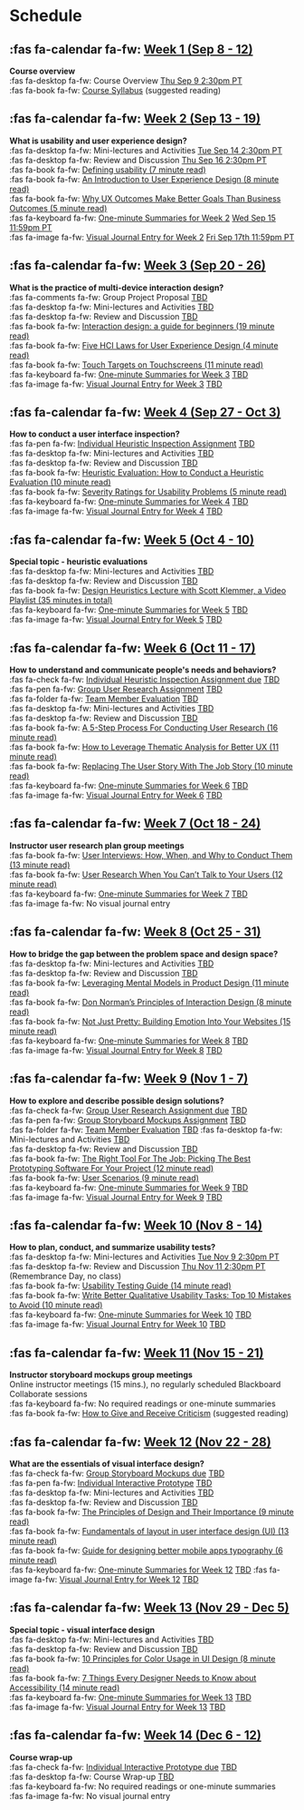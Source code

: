 # Schedule

## :fas fa-calendar fa-fw: [Week 1 (Sep 8 - 12)](week-01)
**Course overview**  
:fas fa-desktop fa-fw: Course Overview <span class='badge'> [Thu Sep 9 2:30pm PT](#)</span>  
:fas fa-book fa-fw: [Course Syllabus](https://canvas.sfu.ca) (suggested reading)  

## :fas fa-calendar fa-fw: [Week 2 (Sep 13 - 19)](week-02)
**What is usability and user experience design?**  
:fas fa-desktop fa-fw: Mini-lectures and Activities <span class='badge'> [Tue Sep 14 2:30pm PT](#)</span>  
:fas fa-desktop fa-fw: Review and Discussion <span class='badge'> [Thu Sep 16 2:30pm PT](#)</span>  
:fas fa-book fa-fw: [Defining usability (7 minute read)](https://blog.prototypr.io/defining-usability-e7bf42e8abd0)  
:fas fa-book fa-fw: [An Introduction to User Experience Design (8 minute read)](https://marvelapp.com/blog/introduction-user-experience-design/)  
:fas fa-book fa-fw: [Why UX Outcomes Make Better Goals Than Business Outcomes (5 minute read)](https://articles.uie.com/why-ux-outcomes-make-better-goals-than-business-outcomes)  
:fas fa-keyboard fa-fw: [One-minute Summaries for Week 2](#) <span class='badge'> [Wed Sep 15 11:59pm PT](#)</span>   
:fas fa-image fa-fw: [Visual Journal Entry for Week 2](#) <span class='badge'> [Fri Sep 17th 11:59pm PT](https://www.timeanddate.com/worldclock/fixedtime.html?msg=CMPT-363+Week+2+Visual+Journal+Entry+Due+Date&iso=20210917T235900)</span>  

## :fas fa-calendar fa-fw: [Week 3 (Sep 20 - 26)](week-03)
**What is the practice of multi-device interaction design?**  
:fas fa-comments fa-fw: Group Project Proposal <span class='badge'> [TBD](#)</span>  
:fas fa-desktop fa-fw: Mini-lectures and Activities <span class='badge'> [TBD](#)</span>  
:fas fa-desktop fa-fw: Review and Discussion <span class='badge'> [TBD](#)</span>  
:fas fa-book fa-fw: [Interaction design: a guide for beginners (19 minute read)](https://uxplanet.org/interaction-design-a-guide-for-beginners-32ff2364b53f)  
:fas fa-book fa-fw: [Five HCI Laws for User Experience Design (4 minute read)](https://measuringu.com/hci-laws/)  
:fas fa-book fa-fw: [Touch Targets on Touchscreens (11 minute read)](https://www.nngroup.com/articles/touch-target-size/)   
:fas fa-keyboard fa-fw: [One-minute Summaries for Week 3](#) <span class='badge'> [TBD](#)</span>   
:fas fa-image fa-fw: [Visual Journal Entry for Week 3](#) <span class='badge'> [TBD](#)</span>  

## :fas fa-calendar fa-fw: [Week 4 (Sep 27 - Oct 3)](week-04)
**How to conduct a user interface inspection?**  
:fas fa-pen fa-fw: [Individual Heuristic Inspection Assignment](#) <span class='badge'> [TBD](#)</span>  
:fas fa-desktop fa-fw: Mini-lectures and Activities <span class='badge'> [TBD](#)</span>   
:fas fa-desktop fa-fw: Review and Discussion <span class='badge'> [TBD](#)</span>   
:fas fa-book fa-fw: [Heuristic Evaluation: How to Conduct a Heuristic Evaluation (10 minute read)](https://www.interaction-design.org/literature/article/heuristic-evaluation-how-to-conduct-a-heuristic-evaluation)  
:fas fa-book fa-fw: [Severity Ratings for Usability Problems (5 minute read)](https://www.nngroup.com/articles/how-to-rate-the-severity-of-usability-problems/)   
:fas fa-keyboard fa-fw: [One-minute Summaries for Week 4](#) <span class='badge'> [TBD](#)</span>  
:fas fa-image fa-fw: [Visual Journal Entry for Week 4](#) <span class='badge'> [TBD](#)</span>  

## :fas fa-calendar fa-fw: [Week 5 (Oct 4 - 10)](week-05)
**Special topic - heuristic evaluations**  
:fas fa-desktop fa-fw: Mini-lectures and Activities <span class='badge'> [TBD](#)</span>  
:fas fa-desktop fa-fw: Review and Discussion <span class='badge'> [TBD](#)</span>   
:fas fa-book fa-fw: [Design Heuristics Lecture with Scott Klemmer, a Video Playlist (35 minutes in total)](https://www.youtube.com/playlist?list=PLVtu1bDQijari7LfHOoSTdcpbWIkwZWIA)  
:fas fa-keyboard fa-fw: [One-minute Summaries for Week 5](#) <span class='badge'> [TBD](#)</span>  
:fas fa-image fa-fw: [Visual Journal Entry for Week 5](#) <span class='badge'> [TBD](#)</span>  

## :fas fa-calendar fa-fw: [Week 6 (Oct 11 - 17)](week-06)
**How to understand and communicate people's needs and behaviors?**  
:fas fa-check fa-fw: [Individual Heuristic Inspection Assignment due](#) <span class='badge'> [TBD](#)</span>  
:fas fa-pen fa-fw: [Group User Research Assignment](#) <span class='badge'> [TBD](#)</span>  
:fas fa-folder fa-fw: [Team Member Evaluation](#) <span class='badge'> [TBD](#)</span>  
:fas fa-desktop fa-fw: Mini-lectures and Activities <span class='badge'> [TBD](#)</span>  
:fas fa-desktop fa-fw: Review and Discussion <span class='badge'> [TBD](#)</span>  
:fas fa-book fa-fw: [A 5-Step Process For Conducting User Research (16 minute read)](https://www.smashingmagazine.com/2013/09/5-step-process-conducting-user-research/)  
:fas fa-book fa-fw: [How to Leverage Thematic Analysis for Better UX (11 minute read)](https://www.toptal.com/designers/ux-research/thematic-analysis-for-ux)  
:fas fa-book fa-fw: [Replacing The User Story With The Job Story (10 minute read)](https://jtbd.info/replacing-the-user-story-with-the-job-story-af7cdee10c27)  
:fas fa-keyboard fa-fw: [One-minute Summaries for Week 6](#) <span class='badge'> [TBD](#)</span>  
:fas fa-image fa-fw: [Visual Journal Entry for Week 6](#) <span class='badge'> [TBD](#)</span>  

## :fas fa-calendar fa-fw: [Week 7 (Oct 18 - 24)](week-07)
**Instructor user research plan group meetings**   
:fas fa-book fa-fw: [User Interviews: How, When, and Why to Conduct Them (13 minute read)](https://www.nngroup.com/articles/user-interviews/)  
:fas fa-book fa-fw: [User Research When You Can’t Talk to Your Users (12 minute read)](https://alistapart.com/article/user-research-when-you-cant-talk-to-your-users/)  
:fas fa-keyboard fa-fw: [One-minute Summaries for Week 7](#) <span class='badge'> [TBD](#)</span>  
:fas fa-image fa-fw: No visual journal entry

## :fas fa-calendar fa-fw: [Week 8 (Oct 25 - 31)](week-08)
**How to bridge the gap between the problem space and design space?**  
:fas fa-desktop fa-fw: Mini-lectures and Activities <span class='badge'> [TBD](#)</span>  
:fas fa-desktop fa-fw: Review and Discussion <span class='badge'> [TBD](#)</span>  
:fas fa-book fa-fw: [Leveraging Mental Models in Product Design (11 minute read)](https://medium.com/swlh/leveraging-mental-models-in-ux-design-21ba8fbce22d)  
:fas fa-book fa-fw: [Don Norman’s Principles of Interaction Design (8 minute read)](https://medium.com/@sachinrekhi/don-normans-principles-of-interaction-design-51025a2c0f33)  
:fas fa-book fa-fw: [Not Just Pretty: Building Emotion Into Your Websites (15 minute read)](https://www.smashingmagazine.com/2012/04/building-emotion-into-your-websites/)  
:fas fa-keyboard fa-fw: [One-minute Summaries for Week 8](#) <span class='badge'>[TBD](#)</span>  
:fas fa-image fa-fw: [Visual Journal Entry for Week 8](#) <span class='badge'> [TBD](#)</span>  

## :fas fa-calendar fa-fw: [Week 9 (Nov 1 - 7)](week-09)
**How to explore and describe possible design solutions?**       
:fas fa-check fa-fw: [Group User Research Assignment due](#) <span class='badge'> [TBD](#)</span>  
:fas fa-pen fa-fw: [Group Storyboard Mockups Assignment](#) <span class='badge'> [TBD](#)</span>  
:fas fa-folder fa-fw: [Team Member Evaluation](#) <span class='badge'> [TBD](#)</span>
:fas fa-desktop fa-fw: Mini-lectures and Activities <span class='badge'> [TBD](#)</span>  
:fas fa-desktop fa-fw: Review and Discussion <span class='badge'> [TBD](#)</span>  
:fas fa-book fa-fw: [The Right Tool For The Job: Picking The Best Prototyping Software For Your Project (12 minute read)](https://uxdesign.cc/the-right-tool-for-the-job-picking-the-best-prototyping-software-for-your-project-6ddd5145d860)  
:fas fa-book fa-fw: [User Scenarios (9 minute read)](https://www.interaction-design.org/literature/topics/user-scenarios)  
:fas fa-keyboard fa-fw: [One-minute Summaries for Week 9](#) <span class='badge'> [TBD](#)</span>    
:fas fa-image fa-fw: [Visual Journal Entry for Week 9](#) <span class='badge'> [TBD](#)</span>  

## :fas fa-calendar fa-fw: [Week 10 (Nov 8 - 14)](week-10)
**How to plan, conduct, and summarize usability tests?**  
:fas fa-desktop fa-fw: Mini-lectures and Activities <span class='badge'> [Tue Nov 9 2:30pm PT](#)</span>  
:fas fa-desktop fa-fw: Review and Discussion <span class='badge'> [Thu Nov 11 2:30pm PT](#)</span> (Remembrance Day, no class)  
:fas fa-book fa-fw: [Usability Testing Guide (14 minute read)](https://boxesandarrows.com/usability-testing-guide/)  
:fas fa-book fa-fw: [Write Better Qualitative Usability Tasks: Top 10 Mistakes to Avoid (10 minute read)](https://www.nngroup.com/articles/better-usability-tasks/)  
:fas fa-keyboard fa-fw: [One-minute Summaries for Week 10](#) <span class='badge'> [TBD](#)</span>  
:fas fa-image fa-fw: [Visual Journal Entry for Week 10](#) <span class='badge'> [TBD](#)</span>  

## :fas fa-calendar fa-fw: [Week 11 (Nov 15 - 21)](week-11)
**Instructor storyboard mockups group meetings**  
Online instructor meetings (15 mins.), no regularly scheduled Blackboard Collaborate sessions  
:fas fa-keyboard fa-fw: No required readings or one-minute summaries   
:fas fa-book fa-fw: [How to Give and Receive Criticism](http://scottberkun.com/essays/35-how-to-give-and-receive-criticism/) (suggested reading)  

## :fas fa-calendar fa-fw: [Week 12 (Nov 22 - 28)](week-12)
**What are the essentials of visual interface design?**  
:fas fa-check fa-fw: [Group Storyboard Mockups due](#) <span class='badge'> [TBD](#)</span>    
:fas fa-pen fa-fw: [Individual Interactive Prototype](#) <span class='badge'> [TBD](#)</span>  
:fas fa-desktop fa-fw: Mini-lectures and Activities <span class='badge'> [TBD](#)</span>  
:fas fa-desktop fa-fw: Review and Discussion <span class='badge'> [TBD](#)</span>  
:fas fa-book fa-fw: [The Principles of Design and Their Importance (9 minute read)](https://www.toptal.com/designers/ui/principles-of-design)  
:fas fa-book fa-fw: [Fundamentals of layout in user interface design (UI) (13 minute read)](https://uxdesign.cc/fundamentals-of-layout-in-interface-design-ui-3a9dba31f1)  
:fas fa-book fa-fw: [Guide for designing better mobile apps typography (6 minute read)](https://uxdesign.cc/guide-for-designing-better-mobile-apps-typography-5796495ef86f)  
:fas fa-keyboard fa-fw: [One-minute Summaries for Week 12](#) <span class='badge'> [TBD](#)</span>
:fas fa-image fa-fw: [Visual Journal Entry for Week 12](#) <span class='badge'> [TBD](#)</span>  

## :fas fa-calendar fa-fw: [Week 13 (Nov 29 - Dec 5)](week-13)
**Special topic - visual interface design**  
:fas fa-desktop fa-fw: Mini-lectures and Activities <span class='badge'> [TBD](#)</span>  
:fas fa-desktop fa-fw: Review and Discussion <span class='badge'> [TBD](#)</span>  
:fas fa-book fa-fw: [10 Principles for Color Usage in UI Design (8 minute read)](https://uxdesign.cc/10-principles-for-color-usage-in-ui-design-65174b213004)  
:fas fa-book fa-fw: [7 Things Every Designer Needs to Know about Accessibility (14 minute read)](https://medium.com/salesforce-ux/7-things-every-designer-needs-to-know-about-accessibility-64f105f0881b)  
:fas fa-keyboard fa-fw: [One-minute Summaries for Week 13](#) <span class='badge'> [TBD](#)</span>  
:fas fa-image fa-fw: [Visual Journal Entry for Week 13](#) <span class='badge'> [TBD](#)</span>  

## :fas fa-calendar fa-fw: [Week 14 (Dec 6 - 12)](week-14)
**Course wrap-up**  
:fas fa-check fa-fw: [Individual Interactive Prototype due](#) <span class='badge'> [TBD](#)</span>  
:fas fa-desktop fa-fw: Course Wrap-up <span class='badge'> [TBD](#)</span>  
:fas fa-keyboard fa-fw: No required readings or one-minute summaries   
:fas fa-image fa-fw: No visual journal entry
